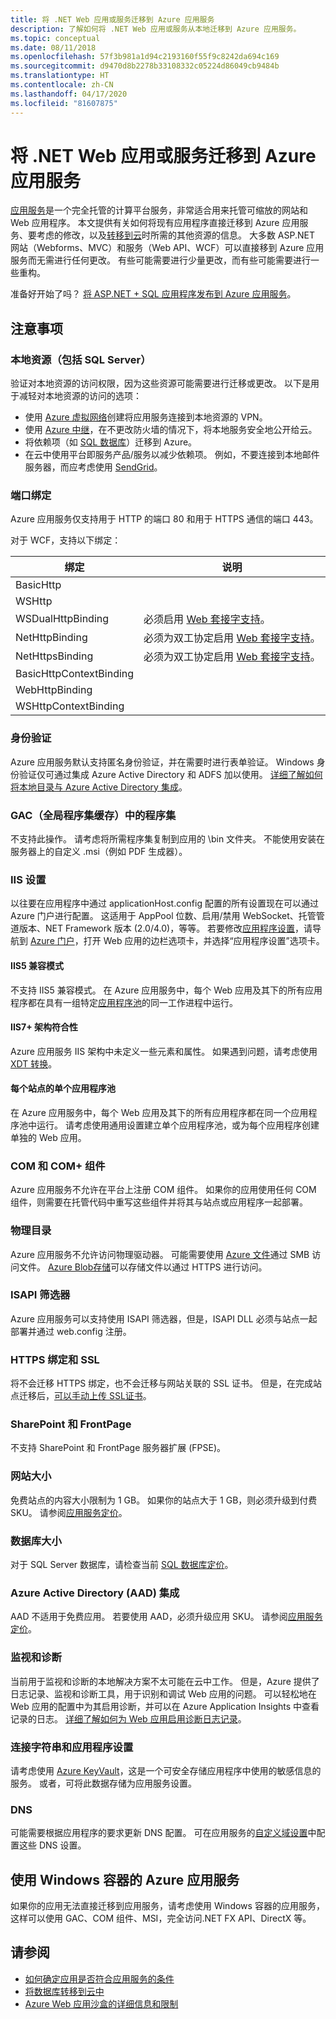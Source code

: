 ```yaml
---
title: 将 .NET Web 应用或服务迁移到 Azure 应用服务
description: 了解如何将 .NET Web 应用或服务从本地迁移到 Azure 应用服务。
ms.topic: conceptual
ms.date: 08/11/2018
ms.openlocfilehash: 57f3b981a1d94c2193160f55f9c8242da694c169
ms.sourcegitcommit: d9470d8b2278b33108332c05224d86049cb9484b
ms.translationtype: HT
ms.contentlocale: zh-CN
ms.lasthandoff: 04/17/2020
ms.locfileid: "81607875"
---
```

# <a name="migrate-your-net-web-app-or-service-to-azure-app-service"></a>将 .NET Web 应用或服务迁移到 Azure 应用服务

[应用服务](https://docs.microsoft.com/azure/app-service/overview)是一个完全托管的计算平台服务，非常适合用来托管可缩放的网站和 Web 应用程序。 本文提供有关如何将现有应用程序直接迁移到 Azure 应用服务、要考虑的修改，以及[转移到云](https://azure.microsoft.com/migration/web-applications/)时所需的其他资源的信息。 大多数 ASP.NET 网站（Webforms、MVC）和服务（Web API、WCF）可以直接移到 Azure 应用服务而无需进行任何更改。 有些可能需要进行少量更改，而有些可能需要进行一些重构。

准备好开始了吗？ [将 ASP.NET + SQL 应用程序发布到 Azure 应用服务](https://tutorials.visualstudio.com/azure-webapp-migrate/intro)。

## <a name="considerations"></a>注意事项

### <a name="on-premises-resources-including-sql-server"></a>本地资源（包括 SQL Server）

验证对本地资源的访问权限，因为这些资源可能需要进行迁移或更改。 以下是用于减轻对本地资源的访问的选项：

* 使用 [Azure 虚拟网络](https://docs.microsoft.com/azure/app-service/web-sites-integrate-with-vnet)创建将应用服务连接到本地资源的 VPN。
* 使用 [Azure 中继](https://docs.microsoft.com/azure/service-bus-relay/relay-what-is-it)，在不更改防火墙的情况下，将本地服务安全地公开给云。
* 将依赖项（如 [SQL 数据库](https://go.microsoft.com/fwlink/?linkid=863217)）迁移到 Azure。
* 在云中使用平台即服务产品/服务以减少依赖项。 例如，不要连接到本地邮件服务器，而应考虑使用 [SendGrid](https://docs.microsoft.com/azure/sendgrid-dotnet-how-to-send-email)。

### <a name="port-bindings"></a>端口绑定

Azure 应用服务仅支持用于 HTTP 的端口 80 和用于 HTTPS 通信的端口 443。

对于 WCF，支持以下绑定：

绑定 | 说明
--------|--------
BasicHttp |
WSHttp |
WSDualHttpBinding | 必须启用 [Web 套接字支持](https://docs.microsoft.com/azure/app-service/web-sites-configure)。
NetHttpBinding | 必须为双工协定启用 [Web 套接字支持](https://docs.microsoft.com/azure/app-service/web-sites-configure)。
NetHttpsBinding | 必须为双工协定启用 [Web 套接字支持](https://docs.microsoft.com/azure/app-service/web-sites-configure)。
BasicHttpContextBinding |
WebHttpBinding |
WSHttpContextBinding |

### <a name="authentication"></a>身份验证

Azure 应用服务默认支持匿名身份验证，并在需要时进行表单验证。 Windows 身份验证仅可通过集成 Azure Active Directory 和 ADFS 加以使用。 [详细了解如何将本地目录与 Azure Active Directory 集成](https://docs.microsoft.com/azure/active-directory/connect/active-directory-aadconnect)。

### <a name="assemblies-in-the-gac-global-assembly-cache"></a>GAC（全局程序集缓存）中的程序集

不支持此操作。 请考虑将所需程序集复制到应用的 \bin 文件夹。  不能使用安装在服务器上的自定义 .msi（例如 PDF 生成器）。 

### <a name="iis-settings"></a>IIS 设置
以往要在应用程序中通过 applicationHost.config 配置的所有设置现在可以通过 Azure 门户进行配置。 这适用于 AppPool 位数、启用/禁用 WebSocket、托管管道版本、NET Framework 版本 (2.0/4.0)，等等。 若要修改[应用程序设置](https://docs.microsoft.com/azure/app-service/web-sites-configure)，请导航到 [Azure 门户](https://portal.azure.com)，打开 Web 应用的边栏选项卡，并选择“应用程序设置”选项卡。 

#### <a name="iis5-compatibility-mode"></a>IIS5 兼容模式
不支持 IIS5 兼容模式。 在 Azure 应用服务中，每个 Web 应用及其下的所有应用程序都在具有一组特定[应用程序池](https://technet.microsoft.com/library/cc735247(v=WS.10).aspx)的同一工作进程中运行。

#### <a name="iis7-schema-compliance"></a>IIS7+ 架构符合性  
Azure 应用服务 IIS 架构中未定义一些元素和属性。 如果遇到问题，请考虑使用 [XDT 转换](https://azure.microsoft.com/documentation/articles/web-sites-transform-extend/)。

#### <a name="single-application-pool-per-site"></a>每个站点的单个应用程序池  
在 Azure 应用服务中，每个 Web 应用及其下的所有应用程序都在同一个应用程序池中运行。 请考虑使用通用设置建立单个应用程序池，或为每个应用程序创建单独的 Web 应用。

### <a name="com-and-com-components"></a>COM 和 COM+ 组件  
Azure 应用服务不允许在平台上注册 COM 组件。 如果你的应用使用任何 COM 组件，则需要在托管代码中重写这些组件并将其与站点或应用程序一起部署。

### <a name="physical-directories"></a>物理目录
Azure 应用服务不允许访问物理驱动器。 可能需要使用 [Azure 文件](https://docs.microsoft.com/azure/storage/files/storage-files-introduction)通过 SMB 访问文件。 [Azure Blob存储](https://docs.microsoft.com/azure/storage/blobs/storage-blobs-introduction)可以存储文件以通过 HTTPS 进行访问。

### <a name="isapi-filters"></a>ISAPI 筛选器  
Azure 应用服务可以支持使用 ISAPI 筛选器，但是，ISAPI DLL 必须与站点一起部署并通过 web.config 注册。

### <a name="https-bindings-and-ssl"></a>HTTPS 绑定和 SSL
将不会迁移 HTTPS 绑定，也不会迁移与网站关联的 SSL 证书。 但是，在完成站点迁移后，[可以手动上传 SSL证书](https://docs.microsoft.com/azure/app-service/app-service-web-tutorial-custom-ssl)。

### <a name="sharepoint-and-frontpage"></a>SharePoint 和 FrontPage
不支持 SharePoint 和 FrontPage 服务器扩展 (FPSE)。

### <a name="web-site-size"></a>网站大小  
免费站点的内容大小限制为 1 GB。 如果你的站点大于 1 GB，则必须升级到付费 SKU。 请参阅[应用服务定价](https://azure.microsoft.com/pricing/details/app-service/windows/)。

### <a name="database-size"></a>数据库大小  
对于 SQL Server 数据库，请检查当前 [SQL 数据库定价](https://azure.microsoft.com/pricing/details/sql-database)。

### <a name="azure-active-directory-aad-integration"></a>Azure Active Directory (AAD) 集成  
AAD 不适用于免费应用。 若要使用 AAD，必须升级应用 SKU。 请参阅[应用服务定价](https://azure.microsoft.com/pricing/details/app-service/windows/)。

### <a name="monitoring-and-diagnostics"></a>监视和诊断
当前用于监视和诊断的本地解决方案不太可能在云中工作。 但是，Azure 提供了日志记录、监视和诊断工具，用于识别和调试 Web 应用的问题。 可以轻松地在 Web 应用的配置中为其启用诊断，并可以在 Azure Application Insights 中查看记录的日志。 [详细了解如何为 Web 应用启用诊断日志记录](https://docs.microsoft.com/azure/app-service/web-sites-enable-diagnostic-log)。

### <a name="connection-strings-and-application-settings"></a>连接字符串和应用程序设置
请考虑使用 [Azure KeyVault](https://docs.microsoft.com/azure/key-vault/)，这是一个可安全存储应用程序中使用的敏感信息的服务。 或者，可将此数据存储为应用服务设置。

### <a name="dns"></a>DNS
可能需要根据应用程序的要求更新 DNS 配置。 可在应用服务的[自定义域设置](https://docs.microsoft.com/azure/app-service/app-service-web-tutorial-custom-domain)中配置这些 DNS 设置。

## <a name="azure-app-service-with-windows-containers"></a>使用 Windows 容器的 Azure 应用服务
如果你的应用无法直接迁移到应用服务，请考虑使用 Windows 容器的应用服务，这样可以使用 GAC、COM 组件、MSI，完全访问.NET FX API、DirectX 等。

## <a name="see-also"></a>请参阅

* [如何确定应用是否符合应用服务的条件](https://appmigration.microsoft.com/)
* [将数据库转移到云中](https://go.microsoft.com/fwlink/?linkid=863217)
* [Azure Web 应用沙盒的详细信息和限制](https://github.com/projectkudu/kudu/wiki/Azure-Web-App-sandbox)
